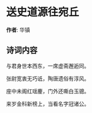 # 送史道源往宛丘

**作者**: 华镇

## 诗词内容

与君身世本西东，一席虚斋邂逅同。

张尉宽衷无巧诋，陶唐遗俗有淳风。

座中未阁红瑶麈，门外还嘶白玉骢。

来岁金科新榜上，当看名字冠诸公。

